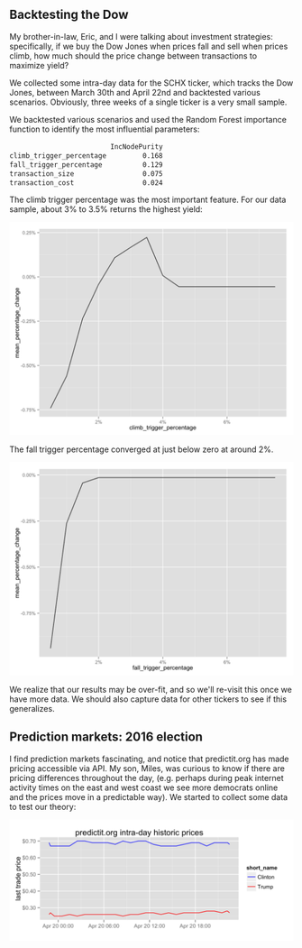 ## Backtesting the Dow

My brother-in-law, Eric, and I were talking about investment strategies: specifically, if we buy the Dow Jones when prices fall and sell when prices climb, how much should the price change between transactions to maximize yield?

We collected some intra-day data for the SCHX ticker, which tracks the Dow Jones, between March 30th and April 22nd and backtested various scenarios. Obviously, three weeks of a single ticker is a very small sample.

We backtested various scenarios and used the Random Forest importance function to identify the most influential parameters:

                             IncNodePurity
    climb_trigger_percentage         0.168
    fall_trigger_percentage          0.129
    transaction_size                 0.075
    transaction_cost                 0.024

The climb trigger percentage was the most important feature. For our data sample, about 3% to 3.5% returns the highest yield:

![climb trigger percent](climb_trigger_percent.png)

The fall trigger percentage converged at just below zero at around 2%. 

![fall trigger percent](fall_trigger_percent.png)

We realize that our results may be over-fit, and so we'll re-visit this once we have more data. We should also capture data for other tickers to see if this generalizes.


## Prediction markets: 2016 election

I find prediction markets fascinating, and notice that predictit.org has made pricing accessible via API. My son, Miles, was curious to know if there are pricing differences throughout the day, (e.g. perhaps during peak internet activity times on the east and west coast we see more democrats online and the prices move in a predictable way). We started to collect some data to test our theory:

![PredictIt.org last trade prices](predictit_election_last_trade_prices.png)

